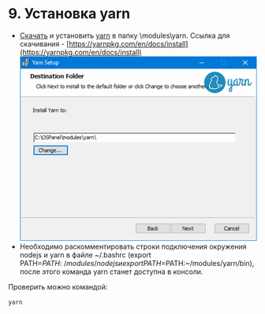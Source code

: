 # 9. Установка yarn
* [Скачать](https://yarnpkg.com/en/docs/install) и установить [yarn](https://yarnpkg.com/) в папку \modules\yarn\. Ссылка для скачивания - [https://yarnpkg.com/en/docs/install](https://yarnpkg.com/en/docs/install)
![Установка yarn](../img/install-yarn.png "Установка yarn") 
* Необходимо раскомментировать строки подключения окружения nodejs и yarn в файле ~/.bashrc (export PATH=$PATH:~/modules/nodejs и export PATH=$PATH:~/modules/yarn/bin), после этого команда yarn станет доступна в консоли.

Проверить можно командой:
```bash
yarn
```